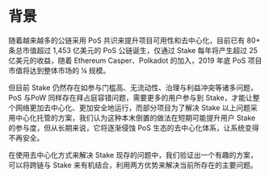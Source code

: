 # 背景

随着越来越多的公链采用 PoS 共识来提升项目可用性和去中心化，目前已有 80+ 条总市值超过 1,453 亿美元的 PoS 公链诞生，仅通过 Stake 每年将产生超过 25 亿美元的收益，随着 Ethereum Casper、Polkadot 的加入，2019 年底 PoS 项目市值将达到整体市场的 ¼ 规模。

但目前 Stake 仍然存在如参与门槛高、无流动性、治理与利益冲突等诸多问题，PoS 与PoW 同样存在拜占庭容错问题，需要更多的用户参与到 Stake，才能让整个网络更加去中心化、更加安全地运行，而部分项目为了解决 Stake 以上问题采用中心化托管的方案，我们认为这种本末倒置的做法在短期可能提升用户 Stake 的参与度，但从长期来说，它将逐渐侵蚀 PoS 生态的去中心化体系，让系统变得不再安全。

在使用去中心化方式来解决 Stake 现存的问题中，我们验证出一个有趣的方案，可以将跨链与 Stake 来有机结合，利用两方优势来解决当前所存在的主要问题。
